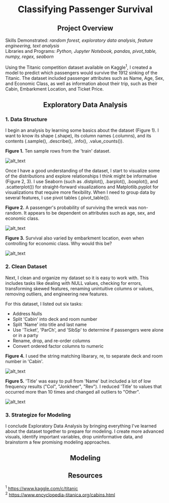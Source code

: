 # <div align="center">Classifying Passenger Survival</div>

## <div align="center">Project Overview</div>
Skills Demonstrated: *random forest, exploratory data analysis, feature engineering, text analysis*<br/>
Libraries and Programs: *Python, Jupyter Notebook, pandas, pivot_table, numpy, regex, seaborn*<br/>

Using the Titanic competition dataset available on Kaggle<sup>1</sup>, I created a model to predict which passengers would survive the 1912 sinking of the Titanic. The dataset included passenger attributes such as Name, Age, Sex, and Economic Class, as well as information about their trip, such as their Cabin, Embarkment Location, and Ticket Price.<br>

## <div align="center">Exploratory Data Analysis</div>
### 1. Data Structure
I begin an analysis by learning some basics about the dataset (Figure 1). I want to know its shape (.shape), its column names (.columns), and its contents (.sample(), .describe(), .info(), .value_counts()).<br> 

**Figure 1.** Ten sample rows from the 'train' dataset.<br>

![alt_text](https://github.com/nphorsley59/Predicting_Passenger_Survival/blob/master/Figures/train_sample.png "'train' sample")<br>

Once I have a good understanding of the dataset, I start to visualize some of the distributions and explore relationships I think might be informative (Figure 2, 3). I use Seaborn (such as .distplot(), .barplot(), .boxplot(), and .scatterplot()) for straight-forward visualizations and Matplotlib.pyplot for visualizations that require more flexibility. When I need to group data by several features, I use pivot tables (.pivot_table()).<br>

**Figure 2.** A passenger's probability of surviving the wreck was non-random. It appears to be dependent on attributes such as age, sex, and economic class.<br>

![alt_text](https://github.com/nphorsley59/Predicting_Passenger_Survival/blob/master/Figures/agesexclass_survivalrate.png "Attributes Predicting Survival")<br>

**Figure 3.** Survival also varied by embarkment location, even when controlling for economic class. Why would this be?<br>

![alt_text](https://github.com/nphorsley59/Predicting_Passenger_Survival/blob/master/Figures/embarkment_ptable.png "Did Embarkment Location Matter?")<br>

### 2. Clean Dataset
Next, I clean and organize my dataset so it is easy to work with. This includes tasks like dealing with NULL values, checking for errors, transforming skewed features, renaming unintuitive columns or values, removing outliers, and engineering new features.<br>

For this dataset, I listed out six tasks:
- Address Nulls
- Split 'Cabin' into deck and room number
- Split 'Name' into title and last name
- Use 'Ticket', 'ParCh', and 'SibSp' to determine if passengers were alone or in a party
- Rename, drop, and re-order columns
- Convert ordered factor columns to numeric<br>

**Figure 4.** I used the string matching libarary, re, to separate deck and room number in 'Cabin'.<br>

![alt_text](https://github.com/nphorsley59/Predicting_Passenger_Survival/blob/master/Figures/deck_split.png "Splitting 'Cabin' into 'Deck' and 'Rm_Num'")<br>

**Figure 5.** 'Title' was easy to pull from 'Name' but included a lot of low frequency results ("Col", "Jonkheer", "Rev"). I reduced 'Title' to values that occurred more than 10 times and changed all outliers to "Other".<br>

![alt_text](https://github.com/nphorsley59/Predicting_Passenger_Survival/blob/master/Figures/name_split.png "Splitting 'Name' into 'Title' and 'Last'")<br>

### 3. Strategize for Modeling

I conclude Exploratory Data Analysis by bringing everything I've learned about the dataset together to prepare for modeling. I create more advanced visuals, identify important variables, drop uninformative data, and brainstorm a few promising modeling approaches.

## <div align="center">Modeling</div>

## <div align="center">Resources</div>
<sup>1</sup> https://www.kaggle.com/c/titanic <br/>
<sup>2</sup> https://www.encyclopedia-titanica.org/cabins.html <br/>
